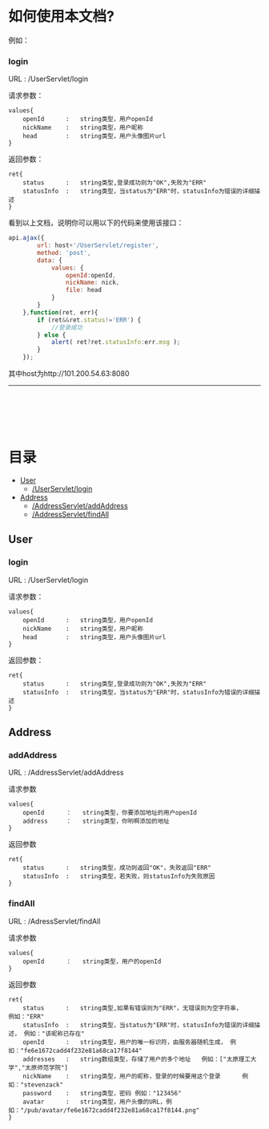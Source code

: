 # 如何使用本文档?

例如：

### login

URL : /UserServlet/login

请求参数：

	values{
		openId		:	string类型，用户openId
		nickName	:	string类型，用户昵称
		head		:	string类型，用户头像图片url
	}

返回参数：

	ret{
		status		:	string类型,登录成功则为"OK",失败为"ERR"
		statusInfo	:	string类型，当status为"ERR"时，statusInfo为错误的详细描述
	}

看到以上文档，说明你可以用以下的代码来使用该接口：

``` javascript
api.ajax({
        url: host+'/UserServlet/register',
        method: 'post',
        data: {
            values: {
            	openId:openId,
                nickName: nick,
                file: head
            }
        }
    },function(ret, err){
        if (ret&&ret.status!='ERR') {
        	//登录成功
        } else {
            alert( ret?ret.statusInfo:err.msg );
        }
    });
```

其中host为http://101.200.54.63:8080

---

<br>
<br>
<br>
<br>

# 目录

- [User](#user)
	- [/UserServlet/login](#login-1)
- [Address](#address)
	- [/AddressServlet/addAddress](#addaddress)
	- [/AddressServlet/findAll](#findall)

## User

### login

URL : /UserServlet/login

请求参数：

	values{
		openId		:	string类型，用户openId
		nickName	:	string类型，用户昵称
		head		:	string类型，用户头像图片url
	}

返回参数：

	ret{
		status		:	string类型,登录成功则为"OK",失败为"ERR"
		statusInfo	:	string类型，当status为"ERR"时，statusInfo为错误的详细描述
	}

## Address


### addAddress

URL : /AddressServlet/addAddress

请求参数

	values{
		openId		：	string类型，你要添加地址的用户openId
		address 	：	string类型，你哟啊添加的地址
	}

返回参数

	ret{
		status		:	string类型，成功则返回"OK"，失败返回"ERR"
		statusInfo	:	string类型，若失败，则statusInfo为失败原因
	}

### findAll

URL : /AdressServlet/findAll

请求参数

	values{
		openId		：	string类型，用户的openId
	}

返回参数

	ret{
		status		:	string类型,如果有错误则为"ERR"，无错误则为空字符串，	例如："ERR"
		statusInfo	:	string类型，当status为"ERR"时，statusInfo为错误的详细描述，	例如："该昵称已存在"
		openId		:	string类型，用户的唯一标识符，由服务器随机生成，	例如："fe6e1672cadd4f232e81a68ca17f8144"
		addresses	:	string数组类型，存储了用户的多个地址	例如：["太原理工大学","太原师范学院"]
		nickName	:	string类型，用户的昵称，登录的时候要用这个登录		例如："stevenzack"
		password	:	string类型，密码	例如："123456"
		avatar		:	string类型，用户头像的URL，例如："/pub/avatar/fe6e1672cadd4f232e81a68ca17f8144.png"
	}


